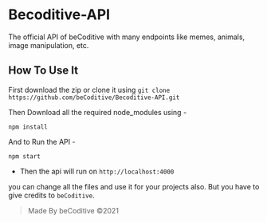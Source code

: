 # Becoditive-API
The official API of beCoditive with many endpoints like memes, animals, image manipulation, etc.

## How To Use It
First download the zip or clone it using ``git clone https://github.com/beCoditive/Becoditive-API.git``

Then Download all the required node_modules using -
```
npm install
```

And to Run the API -
```
npm start
```

- Then the api will run on `http://localhost:4000`

you can change all the files and use it for your projects also.
But you have to give credits to `beCoditive`.

> Made By beCoditive ©2021
